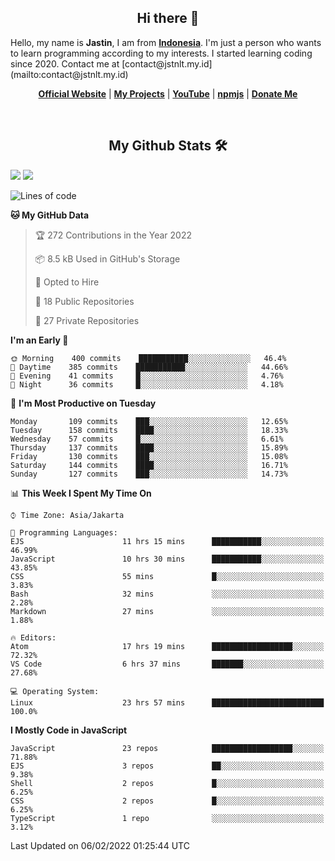 <h2 align="center">Hi there 👋</h2>
Hello, my name is <strong>Jastin</strong>, I am from <strong><a href="https://en.m.wikipedia.org/wiki/Indonesia">Indonesia</a></strong>. I'm just a person who wants to learn programming according to my interests. I started learning coding since 2020. Contact me at [contact@jstnlt.my.id](mailto:contact@jstnlt.my.id)
 <p align="center">
  <strong><a href="https://jstnlt.my.id">Official Website</a></strong> |
  <strong><a href="https://jstnlt.my.id/#projects">My Projects</a></strong> |
  <strong><a href="https://youtube.com/c/JastinCh">YouTube</a></strong> |
  <strong><a href="https://www.npmjs.com/~jastinlt">npmjs</a></strong> |
  <strong><a href="https://jstnlt.my.id/donate">Donate Me</a></strong>
</p>
 
&nbsp;
 
<h2 align="center">My Github Stats 🛠</h2>
 <a href="https://jstnlt.my.id/donate" target="_blank"><img src="https://github-readme-stats.vercel.app/api?username=JastinXyz&show_icons=true&theme=algolia"></a>
 <a href="https://jstnlt.my.id/donate" target="_blank"><img src="https://github-profile-summary-cards.vercel.app/api/cards/profile-details?username=JastinXyz&theme=monokai"></a>

<!--START_SECTION:waka-->
![Lines of code](https://img.shields.io/badge/From%20Hello%20World%20I%27ve%20Written-181%20Thousand%20lines%20of%20code-blue)

**🐱 My GitHub Data** 

> 🏆 272 Contributions in the Year 2022
 > 
> 📦 8.5 kB Used in GitHub's Storage 
 > 
> 💼 Opted to Hire
 > 
> 📜 18 Public Repositories 
 > 
> 🔑 27 Private Repositories  
 > 
**I'm an Early 🐤** 

```text
🌞 Morning    400 commits    ███████████░░░░░░░░░░░░░░   46.4% 
🌆 Daytime    385 commits    ███████████░░░░░░░░░░░░░░   44.66% 
🌃 Evening    41 commits     █░░░░░░░░░░░░░░░░░░░░░░░░   4.76% 
🌙 Night      36 commits     █░░░░░░░░░░░░░░░░░░░░░░░░   4.18%

```
📅 **I'm Most Productive on Tuesday** 

```text
Monday       109 commits    ███░░░░░░░░░░░░░░░░░░░░░░   12.65% 
Tuesday      158 commits    ████░░░░░░░░░░░░░░░░░░░░░   18.33% 
Wednesday    57 commits     █░░░░░░░░░░░░░░░░░░░░░░░░   6.61% 
Thursday     137 commits    ████░░░░░░░░░░░░░░░░░░░░░   15.89% 
Friday       130 commits    ███░░░░░░░░░░░░░░░░░░░░░░   15.08% 
Saturday     144 commits    ████░░░░░░░░░░░░░░░░░░░░░   16.71% 
Sunday       127 commits    ███░░░░░░░░░░░░░░░░░░░░░░   14.73%

```


📊 **This Week I Spent My Time On** 

```text
⌚︎ Time Zone: Asia/Jakarta

💬 Programming Languages: 
EJS                      11 hrs 15 mins      ███████████░░░░░░░░░░░░░░   46.99% 
JavaScript               10 hrs 30 mins      ███████████░░░░░░░░░░░░░░   43.85% 
CSS                      55 mins             █░░░░░░░░░░░░░░░░░░░░░░░░   3.83% 
Bash                     32 mins             ░░░░░░░░░░░░░░░░░░░░░░░░░   2.28% 
Markdown                 27 mins             ░░░░░░░░░░░░░░░░░░░░░░░░░   1.88%

🔥 Editors: 
Atom                     17 hrs 19 mins      ██████████████████░░░░░░░   72.32% 
VS Code                  6 hrs 37 mins       ███████░░░░░░░░░░░░░░░░░░   27.68%

💻 Operating System: 
Linux                    23 hrs 57 mins      █████████████████████████   100.0%

```

**I Mostly Code in JavaScript** 

```text
JavaScript               23 repos            ██████████████████░░░░░░░   71.88% 
EJS                      3 repos             ██░░░░░░░░░░░░░░░░░░░░░░░   9.38% 
Shell                    2 repos             █░░░░░░░░░░░░░░░░░░░░░░░░   6.25% 
CSS                      2 repos             █░░░░░░░░░░░░░░░░░░░░░░░░   6.25% 
TypeScript               1 repo              ░░░░░░░░░░░░░░░░░░░░░░░░░   3.12%

```



 Last Updated on 06/02/2022 01:25:44 UTC
<!--END_SECTION:waka-->
